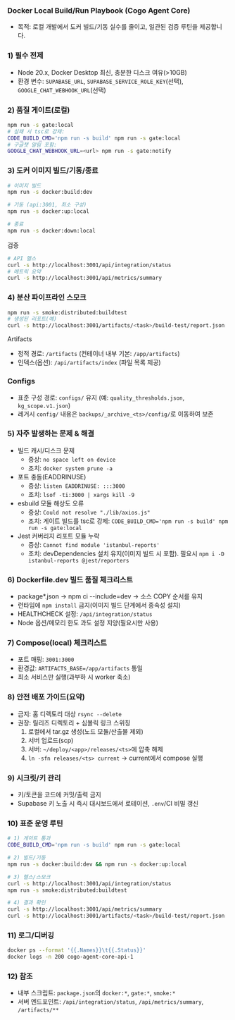 ### Docker Local Build/Run Playbook (Cogo Agent Core)

- 목적: 로컬 개발에서 도커 빌드/기동 실수를 줄이고, 일관된 검증 루틴을 제공합니다.

### 1) 필수 전제
- Node 20.x, Docker Desktop 최신, 충분한 디스크 여유(>10GB)
- 환경 변수: `SUPABASE_URL`, `SUPABASE_SERVICE_ROLE_KEY`(선택), `GOOGLE_CHAT_WEBHOOK_URL`(선택)

### 2) 품질 게이트(로컬)
```bash
npm run -s gate:local
# 실패 시 tsc로 강제:
CODE_BUILD_CMD='npm run -s build' npm run -s gate:local
# 구글챗 알림 포함:
GOOGLE_CHAT_WEBHOOK_URL=<url> npm run -s gate:notify
```

### 3) 도커 이미지 빌드/기동/종료
```bash
# 이미지 빌드
npm run -s docker:build:dev

# 기동 (api:3001, 최소 구성)
npm run -s docker:up:local

# 종료
npm run -s docker:down:local
```

검증
```bash
# API 헬스
curl -s http://localhost:3001/api/integration/status
# 메트릭 요약
curl -s http://localhost:3001/api/metrics/summary
```

### 4) 분산 파이프라인 스모크
```bash
npm run -s smoke:distributed:buildtest
# 생성된 리포트(예)
curl -s http://localhost:3001/artifacts/<task>/build-test/report.json
```

Artifacts
- 정적 경로: `/artifacts` (컨테이너 내부 기본: `/app/artifacts`)
- 인덱스(옵션): `/api/artifacts/index` (파일 목록 제공)

### Configs
- 표준 구성 경로: `configs/` 유지 (예: `quality_thresholds.json`, `kg_scope.v1.json`)
- 레거시 `config/` 내용은 `backups/_archive_<ts>/config/`로 이동하여 보존

### 5) 자주 발생하는 문제 & 해결
- 빌드 캐시/디스크 문제
  - 증상: `no space left on device`
  - 조치: `docker system prune -a`
- 포트 충돌(EADDRINUSE)
  - 증상: `listen EADDRINUSE: :::3000`
  - 조치: `lsof -ti:3000 | xargs kill -9`
- esbuild 모듈 해상도 오류
  - 증상: `Could not resolve "./lib/axios.js"`
  - 조치: 게이트 빌드를 tsc로 강제: `CODE_BUILD_CMD='npm run -s build' npm run -s gate:local`
- Jest 커버리지 리포트 모듈 누락
  - 증상: `Cannot find module 'istanbul-reports'`
  - 조치: devDependencies 설치 유지(이미지 빌드 시 포함). 필요시 `npm i -D istanbul-reports @jest/reporters`

### 6) Dockerfile.dev 빌드 품질 체크리스트
- package*.json → npm ci --include=dev → 소스 COPY 순서를 유지
- 런타임에 `npm install` 금지(이미지 빌드 단계에서 종속성 설치)
- HEALTHCHECK 설정: `/api/integration/status`
- Node 옵션/메모리 한도 과도 설정 지양(필요시만 사용)

### 7) Compose(local) 체크리스트
- 포트 매핑: `3001:3000`
- 환경값: `ARTIFACTS_BASE=/app/artifacts` 통일
- 최소 서비스만 실행(과부하 시 worker 축소)

### 8) 안전 배포 가이드(요약)
- 금지: 홈 디렉토리 대상 `rsync --delete`
- 권장: 릴리즈 디렉토리 + 심볼릭 링크 스위칭
  1) 로컬에서 tar.gz 생성(노드 모듈/산출물 제외)
  2) 서버 업로드(scp)
  3) 서버: `~/deploy/<app>/releases/<ts>`에 압축 해제
  4) `ln -sfn releases/<ts> current` → current에서 compose 실행

### 9) 시크릿/키 관리
- 키/토큰을 코드에 커밋/출력 금지
- Supabase 키 노출 시 즉시 대시보드에서 로테이션, `.env`/CI 비밀 갱신

### 10) 표준 운영 루틴
```bash
# 1) 게이트 통과
CODE_BUILD_CMD='npm run -s build' npm run -s gate:local

# 2) 빌드/기동
npm run -s docker:build:dev && npm run -s docker:up:local

# 3) 헬스/스모크
curl -s http://localhost:3001/api/integration/status
npm run -s smoke:distributed:buildtest

# 4) 결과 확인
curl -s http://localhost:3001/api/metrics/summary
curl -s http://localhost:3001/artifacts/<task>/build-test/report.json
```

### 11) 로그/디버깅
```bash
docker ps --format '{{.Names}}\t{{.Status}}'
docker logs -n 200 cogo-agent-core-api-1
```

### 12) 참조
- 내부 스크립트: `package.json`의 `docker:*`, `gate:*`, `smoke:*`
- 서버 엔드포인트: `/api/integration/status`, `/api/metrics/summary`, `/artifacts/**`


